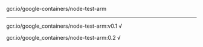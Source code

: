 gcr.io/google-containers/node-test-arm 

----
gcr.io/google_containers/node-test-arm:v0.1 √

gcr.io/google_containers/node-test-arm:0.2 √

